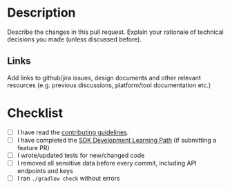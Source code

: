 # Description
Describe the changes in this pull request.
Explain your rationale of technical decisions you made (unless discussed before).

## Links
Add links to github/jira issues, design documents and other relevant resources (e.g. previous discussions, platform/tool documentation etc.)

# Checklist
- [ ] I have read the [contributing guidelines](../.github/CONTRIBUTING.md).
- [ ] I have completed the [SDK Development Learning Path](../.github/CONTRIBUTING.md#SDK-Development-Learning-Path) (if submitting a feature PR)
- [ ] I wrote/updated tests for new/changed code
- [ ] I removed all sensitive data before every commit, including API endpoints and keys
- [ ] I ran `./gradlew check` without errors
